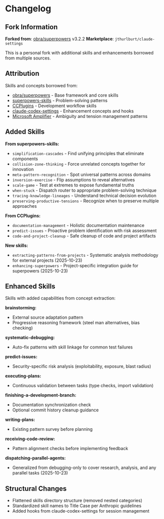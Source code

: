 # Changelog

## Fork Information

**Forked from**: [obra/superpowers](https://github.com/obra/superpowers) v3.2.2
**Marketplace**: `jthurlburt/claude-settings`

This is a personal fork with additional skills and enhancements borrowed from multiple sources.

## Attribution

Skills and concepts borrowed from:

- [obra/superpowers](https://github.com/obra/superpowers) - Base framework and core skills
- [superpowers-skills](https://github.com/obra/superpowers-skills) - Problem-solving patterns
- [CCPlugins](https://github.com/brennercruvinel/CCPlugins) - Development workflow skills
- [claude-codex-settings](https://github.com/fcakyon/claude-codex-settings/tree/main) - Enhancement concepts and hooks
- [Microsoft Amplifier](https://github.com/microsoft/amplifier) - Ambiguity and tension management patterns

## Added Skills

**From superpowers-skills:**

- `simplification-cascades` - Find unifying principles that eliminate components
- `collision-zone-thinking` - Force unrelated concepts together for innovation
- `meta-pattern-recognition` - Spot universal patterns across domains
- `inversion-exercise` - Flip assumptions to reveal alternatives
- `scale-game` - Test at extremes to expose fundamental truths
- `when-stuck` - Dispatch router to appropriate problem-solving technique
- `tracing-knowledge-lineages` - Understand technical decision evolution
- `preserving-productive-tensions` - Recognize when to preserve multiple approaches

**From CCPlugins:**

- `documentation-management` - Holistic documentation maintenance
- `predict-issues` - Proactive problem identification with risk assessment
- `code-and-project-cleanup` - Safe cleanup of code and project artifacts

**New skills:**

- `extracting-patterns-from-projects` - Systematic analysis methodology for external projects (2025-10-23)
- `enhancing-superpowers` - Project-specific integration guide for superpowers (2025-10-23)

## Enhanced Skills

Skills with added capabilities from concept extraction:

**brainstorming:**

- External source adaptation pattern
- Progressive reasoning framework (steel man alternatives, bias checking)

**systematic-debugging:**

- Auto-fix patterns with skill linkage for common test failures

**predict-issues:**

- Security-specific risk analysis (exploitability, exposure, blast radius)

**executing-plans:**

- Continuous validation between tasks (type checks, import validation)

**finishing-a-development-branch:**

- Documentation synchronization check
- Optional commit history cleanup guidance

**writing-plans:**

- Existing pattern survey before planning

**receiving-code-review:**

- Pattern alignment checks before implementing feedback

**dispatching-parallel-agents:**

- Generalized from debugging-only to cover research, analysis, and any parallel tasks (2025-10-23)

## Structural Changes

- Flattened skills directory structure (removed nested categories)
- Standardized skill names to Title Case per Anthropic guidelines
- Added hooks from claude-codex-settings for session management
